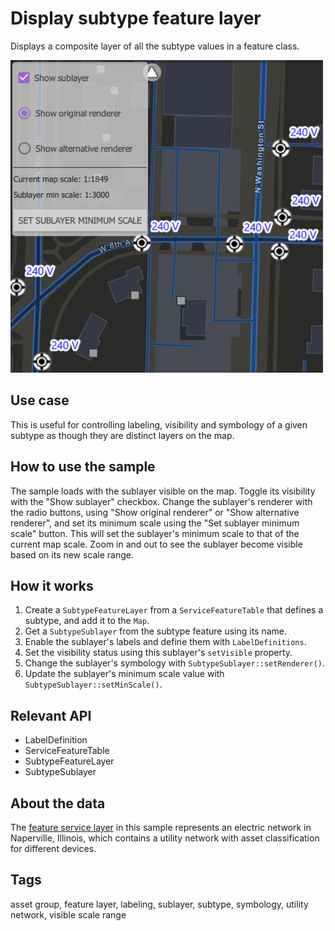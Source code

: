 # Display subtype feature layer

Displays a composite layer of all the subtype values in a feature class.

![](screenshot.png)

## Use case

This is useful for controlling labeling, visibility and symbology of a given subtype as though they are distinct layers on the map.

## How to use the sample

The sample loads with the sublayer visible on the map. Toggle its visibility with the "Show sublayer" checkbox. Change the sublayer's renderer with the radio buttons, using "Show original renderer" or "Show alternative renderer", and set its minimum scale using the "Set sublayer minimum scale" button. This will set the sublayer's minimum scale to that of the current map scale. Zoom in and out to see the sublayer become visible based on its new scale range.

## How it works

1. Create a `SubtypeFeatureLayer` from a `ServiceFeatureTable` that defines a subtype, and add it to the `Map`.
2. Get a `SubtypeSublayer` from the subtype feature using its name.
3. Enable the sublayer's labels and define them with `LabelDefinitions`.
4. Set the visibility status using this sublayer's `setVisible` property.
5. Change the sublayer's symbology with `SubtypeSublayer::setRenderer()`.
6. Update the sublayer's minimum scale value with `SubtypeSublayer::setMinScale()`.

## Relevant API

* LabelDefinition
* ServiceFeatureTable
* SubtypeFeatureLayer
* SubtypeSublayer

## About the data

The [feature service layer](https://sampleserver7.arcgisonline.com/server/rest/services/UtilityNetwork/NapervilleElectric/FeatureServer/100) in this sample represents an electric network in Naperville, Illinois, which contains a utility network with asset classification for different devices.

## Tags

asset group, feature layer, labeling, sublayer, subtype, symbology, utility network, visible scale range
